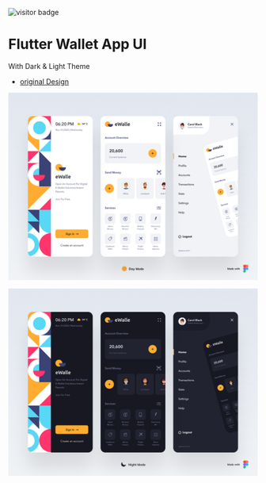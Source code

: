 
![visitor badge](https://visitor-badge.glitch.me/badge?page_id=salim97.Flutter-Wallet)

# Flutter Wallet App UI
 With Dark & Light Theme
- [original Design](https://www.uplabs.com/posts/ewalle-portable-wallet)
 
![Banner](assets/light.png)
 
![Banner](assets/dark.png)

